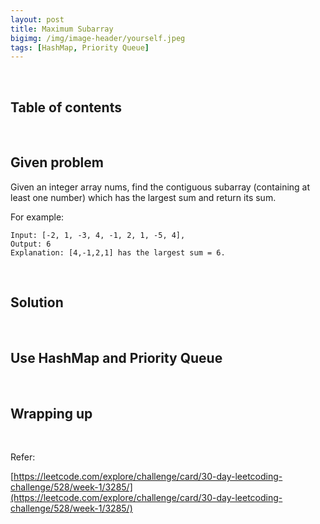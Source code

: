 ```yaml
---
layout: post
title: Maximum Subarray
bigimg: /img/image-header/yourself.jpeg
tags: [HashMap, Priority Queue]
---
```





<br>

## Table of contents





<br>

## Given problem

Given an integer array nums, find the contiguous subarray (containing at least one number) which has the largest sum and return its sum.

For example:

```
Input: [-2, 1, -3, 4, -1, 2, 1, -5, 4],
Output: 6
Explanation: [4,-1,2,1] has the largest sum = 6.
```

<br>

## Solution






<br>

## Use HashMap and Priority Queue





<br>

## Wrapping up




<br>

Refer:

[https://leetcode.com/explore/challenge/card/30-day-leetcoding-challenge/528/week-1/3285/](https://leetcode.com/explore/challenge/card/30-day-leetcoding-challenge/528/week-1/3285/)